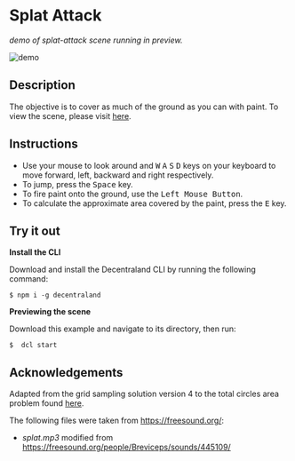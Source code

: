 # Splat Attack
_demo of splat-attack scene running in preview._

![demo](https://github.com/decentraland-scenes/splat-attack/blob/master/screenshots/splat-attack.gif)

## Description
The objective is to cover as much of the ground as you can with paint. To view the scene, please visit [here](https://splat-attack.vercel.app/).

## Instructions
* Use your mouse to look around and <kbd>W</kbd> <kbd>A</kbd> <kbd>S</kbd> <kbd>D</kbd> keys on your keyboard to move forward, left, backward and right respectively. 
* To jump, press the <kbd>Space</kbd> key.
* To fire paint onto the ground, use the <kbd>Left Mouse Button</kbd>.
* To calculate the approximate area covered by the paint, press the <kbd>E</kbd> key.

## Try it out

**Install the CLI**

Download and install the Decentraland CLI by running the following command:

```
$ npm i -g decentraland
```

**Previewing the scene**

Download this example and navigate to its directory, then run:

```
$  dcl start
```

## Acknowledgements
Adapted from the grid sampling solution version 4 to the total circles area problem found [here](https://rosettacode.org/wiki/Total_circles_area#Grid_Sampling_Version_4).

The following files were taken from https://freesound.org/:
- _splat.mp3_ modified from https://freesound.org/people/Breviceps/sounds/445109/